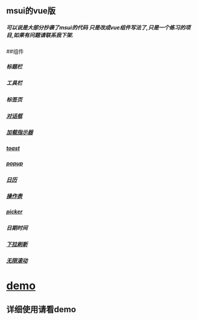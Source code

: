 ##  msui的vue版
##### 可以说是大部分抄袭了msui的代码 只是改成vue组件写法了,只是一个练习的项目,如果有问题请联系我下架.

##组件
##### 标题栏
##### 工具栏
##### 标签页
##### <a href="#alert">对话框</a>
##### <a href="#preloader">加载指示器</a>
##### <a href="#toast">toast</a>
##### <a href="#popup">popup</a>
##### <a href="#calendar">日历</a>
##### <a href="#acitons">操作表</a>
##### <a href="#picker">picker</a>
##### 日期时间
##### <a href="#pull-to-refresh">下拉刷新</a>
##### <a href="#infinite-scroll">无限滚动</a>

# <a id="demo" href="http://182.92.99.230:5666/demo/index">demo</a>
## 详细使用请看demo